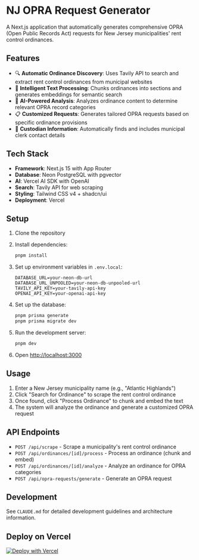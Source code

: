 # NJ OPRA Request Generator

A Next.js application that automatically generates comprehensive OPRA (Open Public Records Act) requests for New Jersey municipalities' rent control ordinances.

## Features

- 🔍 **Automatic Ordinance Discovery**: Uses Tavily API to search and extract rent control ordinances from municipal websites
- 📄 **Intelligent Text Processing**: Chunks ordinances into sections and generates embeddings for semantic search
- 🤖 **AI-Powered Analysis**: Analyzes ordinance content to determine relevant OPRA record categories
- 📋 **Customized Requests**: Generates tailored OPRA requests based on specific ordinance provisions
- 📧 **Custodian Information**: Automatically finds and includes municipal clerk contact details

## Tech Stack

- **Framework**: Next.js 15 with App Router
- **Database**: Neon PostgreSQL with pgvector
- **AI**: Vercel AI SDK with OpenAI
- **Search**: Tavily API for web scraping
- **Styling**: Tailwind CSS v4 + shadcn/ui
- **Deployment**: Vercel

## Setup

1. Clone the repository
2. Install dependencies:
   ```bash
   pnpm install
   ```

3. Set up environment variables in `.env.local`:
   ```
   DATABASE_URL=your-neon-db-url
   DATABASE_URL_UNPOOLED=your-neon-db-unpooled-url
   TAVILY_API_KEY=your-tavily-api-key
   OPENAI_API_KEY=your-openai-api-key
   ```

4. Set up the database:
   ```bash
   pnpm prisma generate
   pnpm prisma migrate dev
   ```

5. Run the development server:
   ```bash
   pnpm dev
   ```

6. Open [http://localhost:3000](http://localhost:3000)

## Usage

1. Enter a New Jersey municipality name (e.g., "Atlantic Highlands")
2. Click "Search for Ordinance" to scrape the rent control ordinance
3. Once found, click "Process Ordinance" to chunk and embed the text
4. The system will analyze the ordinance and generate a customized OPRA request

## API Endpoints

- `POST /api/scrape` - Scrape a municipality's rent control ordinance
- `POST /api/ordinances/[id]/process` - Process an ordinance (chunk and embed)
- `POST /api/ordinances/[id]/analyze` - Analyze an ordinance for OPRA categories
- `POST /api/opra-requests/generate` - Generate an OPRA request

## Development

See `CLAUDE.md` for detailed development guidelines and architecture information.

## Deploy on Vercel

[![Deploy with Vercel](https://vercel.com/button)](https://vercel.com/new/clone?repository-url=https%3A%2F%2Fgithub.com%2Fyour-repo%2Fopra-requests)